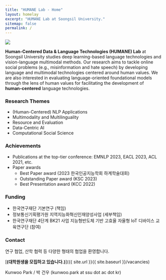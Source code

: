 ```yaml
---
title: "HUMANE Lab - Home"
layout: homelay
excerpt: "HUMANE Lab at Soongsil University."
sitemap: false
permalink: /
---
```


<img src="{{ site.url }}{{ site.baseurl }}/images/teampic/202312_ksc.jpg" style="max-width:100%; height:auto;"/>

**Human-Centered Data & Language Technologies (HUMANE) Lab** at Soongsil University studies deep learning-based language technologies and vision-language multimodal methods. 
Our research aims to tackle online social problems (e.g., misinformation and hate speech) by developing language and multimodal technologies centered around human values.
We are also interested in evaluating language-oriented foundational models through the lens of human values for facilitating the development of **human-centered** language technologies.

### Research Themes

- (Human-Centered) NLP Applications
- Multimodality and Multilinguality
- Resource and Evaluation
- Data-Centric AI
- Computational Social Science

### Achievements

- Publications at the top-tier conference: EMNLP 2023, EACL 2023, ACL 2021, etc.
- Paper awards
  + Best Paper award (2023 한국인공지능학회 하계학술대회)
  + Outstanding Paper award (KSC 2023)
  + Best Presentation award (KCC 2022)

### Funding

- 한국연구재단 기본연구 (책임)
- 정보통신기획평가원 지역지능화혁신인재양성사업 (세부책임)
- 한국연구재단 4단계 BK21 사업 지능형반도체 기반 고효율 자율형 IoT 디바이스 교육연구단 (참여)

### Contact

연구 협업, 산학 협력 등 다양한 형태의 협업을 환영합니다.

[**(대학원생을 모집하고 있습니다.)**]({{ site.url }}{{ site.baseurl }}/vacancies)

Kunwoo Park / 박 건우 (kunwoo.park at ssu dot ac dot kr)

 

